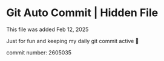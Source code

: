 # Git Auto Commit | Hidden File

This file was added Feb 12, 2025

Just for fun and keeping my daily git commit active 🤪

commit number: 2605035
